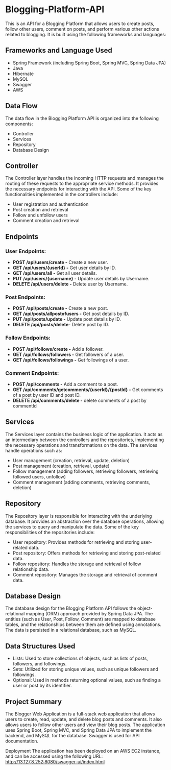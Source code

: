 # Blogging-Platform-API
This is an API for a Blogging Platform that allows users to create posts, follow other users, comment on posts, and perform various other actions related to blogging. It is built using the following frameworks and languages:

## Frameworks and Language Used
- Spring Framework (including Spring Boot, Spring MVC, Spring Data JPA)
- Java
- Hibernate
- MySQL
- Swagger
- AWS

## Data Flow
The data flow in the Blogging Platform API is organized into the following components:
- Controller
- Services
- Repository
- Database Design

## Controller
The Controller layer handles the incoming HTTP requests and manages the routing of these requests to the appropriate service methods. It provides the necessary endpoints for interacting with the API. Some of the key functionalities implemented in the controllers include:
- User registration and authentication
- Post creation and retrieval
- Follow and unfollow users
- Comment creation and retrieval
## Endpoints
### User Endpoints:
- **POST /api/users/create -** Create a new user.
- **GET /api/users/{userId} -** Get user details by ID.
- **GET /api/users/all -** Get all user details.
- **PUT /api/users/{username} -** Update user details by Username.
- **DELETE /api/users/delete -** Delete user by Username.

### Post Endpoints:
- **POST /api/posts/create -** Create a new post.
- **GET /api/posts/allpostofusers -** Get post details by ID.
- **PUT /api/posts/update -** Update post details by ID.
- **DELETE /api/posts/delete-** Delete post by ID.


### Follow Endpoints:
- **POST /api/follows/create -** Add a follower.
- **GET /api/follows/followers -** Get followers of a user.
- **GET /api/follows/followings -** Get followings of a user.

### Comment Endpoints:
- **POST /api/comments -** Add a comment to a post.
- **GET /api/comments/getcomments/{userId}/{postId} -** Get comments of a post by user ID and post ID.
- **DELETE /api/comments/delete -** delete comments of a post by commentId

## Services
The Services layer contains the business logic of the application. It acts as an intermediary between the controllers and the repositories, implementing the necessary operations and transformations on the data. The services handle operations such as:
- User management (creation, retrieval, update, deletion)
- Post management (creation, retrieval, update)
- Follow management (adding followers, retrieving followers, retrieving followed users, unfollow)
- Comment management (adding comments, retrieving comments, deletion)

## Repository
The Repository layer is responsible for interacting with the underlying database. It provides an abstraction over the database operations, allowing the services to query and manipulate the data. Some of the key responsibilities of the repositories include:
- User repository: Provides methods for retrieving and storing user-related data.
- Post repository: Offers methods for retrieving and storing post-related data.
- Follow repository: Handles the storage and retrieval of follow relationship data.
- Comment repository: Manages the storage and retrieval of comment data.

## Database Design
The database design for the Blogging Platform API follows the object-relational mapping (ORM) approach provided by Spring Data JPA. The entities (such as User, Post, Follow, Comment) are mapped to database tables, and the relationships between them are defined using annotations. The data is persisted in a relational database, such as MySQL.

## Data Structures Used
- Lists: Used to store collections of objects, such as lists of posts, followers, and followings.
- Sets: Utilized for storing unique values, such as unique followers and followings.
- Optional: Used in methods returning optional values, such as finding a user or post by its identifier.

## Project Summary
The Blogger Web Application is a full-stack web application that allows users to create, read, update, and delete blog posts and comments. It also allows users to follow other users and view their blog posts. The application uses Spring Boot, Spring MVC, and Spring Data JPA to implement the backend, and MySQL for the database. Swagger is used for API documentation.

Deployment
The application has been deployed on an AWS EC2 instance, and can be accessed using the following URL: http://13.127.8.252:8080/swagger-ui/index.html
